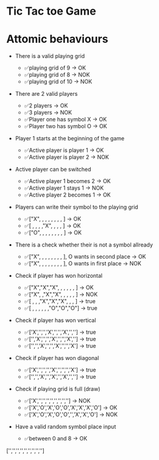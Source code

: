 # Tic Tac toe Game

# Attomic behaviours

- There is a valid playing grid
    - ✅playing grid of 9 -> OK
    - ✅playing grid of 8 -> NOK
    - ✅playing grid of 10 -> NOK

- There are 2 valid players
    - ✅2 players -> OK
    - ✅3 players -> NOK
    - ✅Player one has symbol X -> OK
    - ✅Player two has symbol O -> OK

- Player 1 starts at the beginning of the game
    - ✅Active player is player 1 -> OK
    - ✅Active player is player 2 -> NOK

- Active player can be switched
    - ✅Active player 1 becomes 2 -> OK
    - ✅Active player 1 stays 1 -> NOK
    - ✅Active player 2 becomes 1 -> OK

- Players can write their symbol to the playing grid
    - ✅["X", , , , , , , , ] -> OK
    - ✅[ , , , ,"X", , , , ] -> OK
    - ✅["O", , , , , , , , ] -> OK

- There is a check whether their is not a symbol allready
    - ✅["X", , , , , , , , ], O wants in second place -> OK
    - ✅["X", , , , , , , , ], O wants in first place -> NOK

- Check if player has won horizontal
    - ✅["X","X","X", , , , , , ] -> OK
    - ✅["X", ,"X","X", , , , , ] -> NOK
    - ✅[ , , ,"X","X","X", , , ] -> true
    - ✅[ , , , , , ,"O","O","O"] -> true

- Check if player has won vertical
    - ✅['X','','','X','','','X','',''] -> true
    - ✅['','X','','','X','','','X',''] -> true
    - ✅['','','X','','','X','','','X'] -> true

- Check if player has won diagonal
    - ✅['X','','','','X','','','','X'] -> true
    - ✅['','','X','','X','','X','',''] -> true

- Check if playing grid is full (draw)
    - ✅['X','','','','','','','',''] -> NOK
    - ✅['X','O','X','O','O','X','X','X','O'] -> OK
    - ✅['X','O','X','O','O','','X','X','O'] -> NOK

- Have a valid random symbol place input
    - ✅between 0 and 8 -> OK


['','','','','','','','','']
